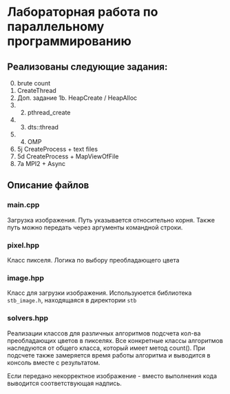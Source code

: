 # Лабораторная работа по параллельному программированию

## Реализованы следующие задания:

0. brute count
1. CreateThread
2. Доп. задание 1b. HeapCreate / HeapAlloc
3. 2. pthread_create
4. 3. dts::thread
5. 4. OMP
6. 5j CreateProcess + text files
7. 5d CreateProcess + MapViewOfFile
8. 7a MPI2 + Async

## Описание файлов

### main.cpp
Загрузка изображения. Путь указывается относительно корня.
Также путь можно передать через аргументы командной строки.

### pixel.hpp
Класс пикселя. Логика по выбору преобладающего цвета

### image.hpp
Класс для загрузки изображения. Используюется библиотека ```stb_image.h```, находящаяся в директории ```stb```

### solvers.hpp
Реализации классов для различных алгоритмов подсчета кол-ва преобладающих цветов в пикселях. Все конкретные классы алгоритмов наследуются от общего класса, который имеет метод count(). При подсчете также замеряется время работы алгоритма и выводится в консоль вместе с результатом.

Если передано некорректное изображение - вместо выполнения кода выводится соответствующая надпись.

